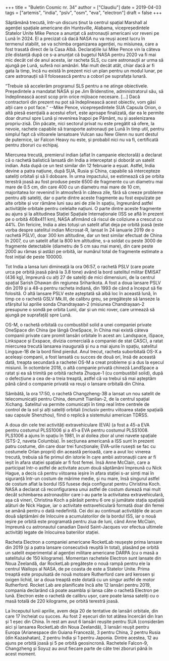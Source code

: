 +++
title = "Buletin Cosmic nr. 34"
author = ["Claudiu"]
date = 2019-04-03
tags = ["artemis", "india", "pslv", "osm", "eva", "electron"]
draft = false
+++

Săptămână trecută, într-un discurs ținut la centrul spațial Marshall al agenției spațiale americane din Huntsville, Alabama, vicepreședintele Statelor Unite Mike Pence a anunțat că astronauții americani vor reveni pe Lună în 2024. El a precizat că dacă NASA nu va reuși acest lucru în termenul stabilit, se va schimba organizarea agenției, nu misiunea, care a fost trasată direct de la Casa Albă. Declarațiile lui Mike Pence vin la câteva zile distanță după ce s-a anunțat că bugetul NASA pentru 2020 va fi mai mic decât cel de anul acesta, iar racheta SLS, cu care astronauții ar urma să ajungă pe Lună, suferă noi amânări. Mai mult decât atât, chiar dacă ar fi gata la timp, încă nu există în prezent nici un plan pentru un modul lunar, pe care astronauții să îl folosească pentru a coborî pe suprafața lunară.

“Trebuie să accelerăm programul SLS pentru a ne atinge obiectivele. Președintele a mandatat NASA și pe Jim Bridenstine, administratorul său, să îndeplinească acest scop prin orice mijloace necesare. […] Dacă contractorii din prezent nu pot să îndeplinească acest obiectiv, vom găsi alții care o pot face.” --Mike Pence, vicepreședintele SUA
Capsula Orion, o altă piesă esențială a acestui efort, este aproape finalizată, dar ea le permite doar drumul spre Lună și revenirea înapoi pe Pământ, nu și aselenizarea propriu-zisă. Din păcate, nici sectorul privat nu este pregătit să ofere, la nevoie, rachete capabile să transporte astronauți pe Lună în timp util, pentru simplul fapt că viitoarele lansatoare Vulcan sau New Glenn nu sunt destul de puternice, iar Falcon Heavy nu este, și probabil nici nu va fi, certificată pentru zboruri cu echipaj.

Miercurea trecută, premierul indian (aflat în campanie electorală) a declarat că o rachetă balistică lansată din India a interceptat și doborât un satelit indian. Asta după ce un test similar din 12 februarie a eșuat. Astfel, India devine a patra națiune, după SUA, Rusia și China, capabile să intercepteze sateliți orbitali și să îi doboare. În urma impactului, se estimează că pe orbita terestră joasă au fost produse peste 6500 de fragmente cu un diametru mai mare de 0.5 cm, din care 400 cu un diametru mai mare de 10 cm, majoritatea lor revenind în atmosferă în câteva zile, fără să creeze probleme pentru alți sateliți, dar o parte dintre aceste fragmente au fost expulzate pe alte orbite și vor rămâne luni sau ani de zile în spațiu, îngreunând astfel activitățile orbitale pentru celelalte națiuni. O parte dintre aceste fragmente au ajuns și la altitudinea Stației Spațiale Internaționale (ISS se află în prezent pe o orbită 408x411 km), NASA afirmând că riscul de coliziune a crescut cu 44%. Din fericire, India a ales totuși un satelit aflat deja pe orbită joasă (este vorba despre satelitul indian Microsat-R, lansat în 24 ianuarie 2019 de o rachetă PSLV), doar 300 km altitudine, dar un test similar efectuat de China în 2007, cu un satelit aflat la 800 km altitudine, s-a soldat cu peste 3000 de fragmente detectabile (diametru de 5 cm sau mai mare), din care peste 2000 au rămas și astăzi pe orbită, iar numărul total de fragmente estimate a fost inițial de peste 100000.

Tot India a lansa luni dimineață la ora 06:57, o rachetă PSLV (care poate urca pe orbită joasă până la 3.8 tone) având la bord satelitul militar EMISAT (436 kg), împreună cu alți 27 de sateliți de mici dimensiuni, de la centrul spațial Sarish Dhawan din regiunea Sriharikota. A fost a doua lansare PSLV din 2019 și a 48-a pentru racheta indiană, din 1993 de când a început să fie folosită. O altă lansare PSLV este așteptată să aibă loc în această lună, în timp ce o rachetă GSLV Mk.III, de calibru greu, se pregătește să lanseze la sfârșitul lui aprilie sonda Chandrayaan-2 (misiunea Chandrayaan-2 presupune o sondă pe orbita Lunii, dar și un mic rover, care urmează să ajungă pe suprafață) spre Lună.

OS-M, o rachetă orbitală cu combustibil solid a unei companiei private OneSpace din China (pe lângă OneSpace, în China mai există câteva companii private care promit lansări orbitale în acest an: Landspace, iSpace, Linkspace și Exspace, divizia comercială a companiei de stat CASC), a ratat miercurea trecută lansarea inaugurală și nu a mai ajuns în spațiu, satelitul Lingque-1B de la bord fiind pierdut. Anul trecut, racheta suborbitală OS-X a aceleași companii, a fost lansată cu succes de două ori, însă de această dată, treapta secundară a rachetei OS-M a creat probleme și a dus la eșecul misiunii. În octombrie 2018, o altă companie privată chineză LandSpace a ratat și ea să trimită pe orbită racheta Zhuque-1 (cu combustibil solid), după o defecțiune a cea de-a treia treaptă, astfel că va trebui să mai așteptăm până când o companie privată va reuși o lansare orbitală din China.

Sâmbătă, la ora 17:50, o rachetă Changzheng-3B a lansat un nou satelit de telecomunicații pentru China, denumit Tianlian-2, de la centrul spațial Xichang. Satelitul va permite comunicații în timp real între centrele de control de la sol și alți sateliți orbitali (inclusiv pentru viitoarea stație spațială sau capsule Shenzhou), fiind o replică a sistemului american TDRSS.

A doua din cele trei activități extravehiculare (EVA) (a fost a 45-a EVA pentru costumul PLSS1006 și a 41-a EVA pentru costumul PLSS1008. PLS1006 a ajuns în spațiu în 1981, în al doilea zbor al unei navete spațiale (STS-2, naveta Columbia). În secțiunea americană a ISS sunt în prezent patru costume, din care doar trei funcționale; EVA-urile rusești se fac cu costumele Orlan proprii) din această perioadă, care a avut loc vinerea trecută, trebuia să fie primul din istorie în care ambii astronauții care ar fi ieșit în afara stației spațiale ar fi fost femei. Însă Anne McClain, care a participat într-o astfel de activitate acum două săptămâni împreună cu Nick Hague, a decis că pentru viitoarea ieșire în afara stației s-ar simți mai în siguranță într-un costum de mărime medie, și nu mare, însă singurul astfel de costum aflat la bordul ISS fusese deja configurat pentru Christina Koch. NASA a declarat că reconfigurarea unui astfel de costum durează mai mult decât schimbarea astronauților care i-au parte la activitatea extravehiculară, așa că vineri, Christina Koch a părăsit pentru 6 ore și jumătate stația spațială alături de Nick Hague, iar o activitate extravehiculară formată doar din femei se amână pentru o dată nedefinită. Cei doi au continuat activitățile de acum două săptămâni de înlocuire a acumulatorilor de la bordul ISS, iar o nouă ieșire pe orbită este programată pentru ziua de luni, când Anne McClain, împreună cu astronautul canadian David Saint-Jacques vor efectua ultimele activități legate de înlocuirea bateriilor stației.

Racheta Electron a companiei americane RocketLab reușește prima lansare din 2019 (și a patra lansare consecutivă reușită în total), plasând pe orbită un satelit experimental al agenției militare americane DARPA (cu o masă a satelitului de 150 kilograme). Momentan rachetele Electron sunt lansate din Noua Zeelandă, dar RocketLab pregătește o nouă rampă pentru ele la centrul Wallops al NASA, de pe coasta de este a Statelor Unite. Prima treaptă este propulsată de nouă motoare Rutherford care ard kerosen și oxigen lichid, iar a doua treaptă este dotată cu un singur astfel de motor Rutherford. Rocket Lab are planificate încă alte 12 lansări pentru 2019, compania declarând că poate asambla și lansa câte o rachetă Electron pe lună. Electron este o rachetă de calibru ușor, care poate lansa sateliți cu o masă totală de 220 kilograme, pe orbită terestră joasă.

La începutul lunii aprilie, avem deja 20 de tentative de lansări orbitale, din care 17 încheiat cu succes. Au fost 2 eșecuri din tot atâtea încercări din Iran și 1 eșec din China. În rest am avut 6 lansări reușite pentru SUA (considerăm aici și lansarea RocketLab din Noua Zeelandă), 3 lansări reușit pentru Europa (Arianespace din Guiana Franceză), 3 pentru China, 2 pentru Rusia (din Kazashatan), 2 pentru India și 1 pentru Japonia. Dintre acestea, 12 au ajuns pe orbită joasă și 5 pe orbită geosincronă. Rachetele Falcon-9, Changzheng și Soyuz au avut fiecare parte de câte trei zboruri până în acest moment.